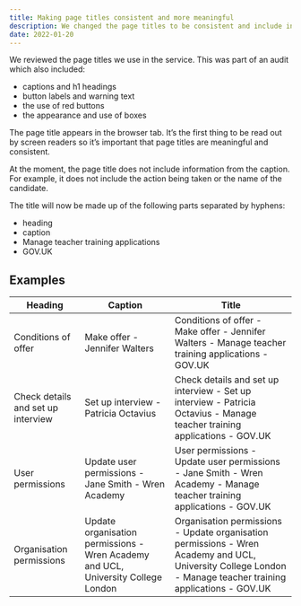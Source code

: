 ```yaml
---
title: Making page titles consistent and more meaningful
description: We changed the page titles to be consistent and include information from the captions.
date: 2022-01-20
---
```


We reviewed the page titles we use in the service. This was part of an audit which also included:

- captions and h1 headings
- button labels and warning text
- the use of red buttons
- the appearance and use of boxes

The page title appears in the browser tab. It’s the first thing to be read out by screen readers so it’s important that page titles are meaningful and consistent.

At the moment, the page title does not include information from the caption. For example, it does not include the action being taken or the name of the candidate.

The title will now be made up of the following parts separated by hyphens:

- heading
- caption
- Manage teacher training applications
- GOV.UK

## Examples

| Heading | Caption | Title |
|------------|----------|----------|
| Conditions of offer | Make offer - Jennifer Walters | Conditions of offer - Make offer - Jennifer Walters - Manage teacher training applications - GOV.UK |
| Check details and set up interview | Set up interview - Patricia Octavius | Check details and set up interview - Set up interview - Patricia Octavius - Manage teacher training applications - GOV.UK |
| User permissions | Update user permissions - Jane Smith - Wren Academy | User permissions - Update user permissions - Jane Smith - Wren Academy - Manage teacher training applications - GOV.UK |
| Organisation permissions | Update organisation permissions - Wren Academy and UCL, University College London | Organisation permissions - Update organisation permissions - Wren Academy and UCL, University College London - Manage teacher training applications - GOV.UK |
